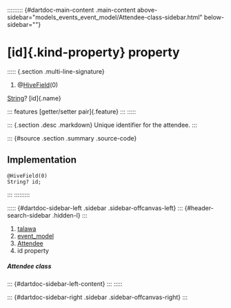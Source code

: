 ::::::::: {#dartdoc-main-content .main-content above-sidebar="models_events_event_model/Attendee-class-sidebar.html" below-sidebar=""}
<div>

# [id]{.kind-property} property

</div>

::::: {.section .multi-line-signature}
<div>

1.  @[HiveField](https://pub.dev/documentation/hive/2.2.3/hive/HiveField-class.html)(0)

</div>

[String](https://api.flutter.dev/flutter/dart-core/String-class.html)?
[id]{.name}

::: features
[getter/setter pair]{.feature}
:::
:::::

::: {.section .desc .markdown}
Unique identifier for the attendee.
:::

::: {#source .section .summary .source-code}
## Implementation

``` language-dart
@HiveField(0)
String? id;
```
:::
:::::::::

::::: {#dartdoc-sidebar-left .sidebar .sidebar-offcanvas-left}
::: {#header-search-sidebar .hidden-l}
:::

1.  [talawa](../../index.html)
2.  [event_model](../../models_events_event_model/)
3.  [Attendee](../../models_events_event_model/Attendee-class.html)
4.  id property

##### Attendee class

::: {#dartdoc-sidebar-left-content}
:::
:::::

::: {#dartdoc-sidebar-right .sidebar .sidebar-offcanvas-right}
:::
